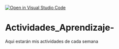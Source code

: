 [![Open in Visual Studio Code](https://classroom.github.com/assets/open-in-vscode-c66648af7eb3fe8bc4f294546bfd86ef473780cde1dea487d3c4ff354943c9ae.svg)](https://classroom.github.com/online_ide?assignment_repo_id=8478859&assignment_repo_type=AssignmentRepo)
# Actividades_Aprendizaje-
Aqui estarán mis actividades de cada semana
